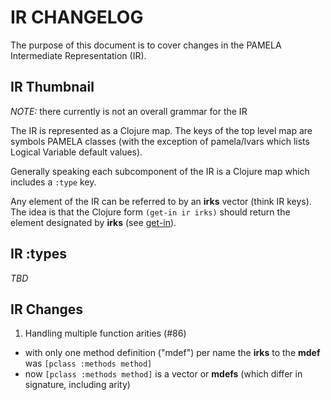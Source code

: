 IR CHANGELOG
============

The purpose of this document is to cover changes in the
PAMELA Intermediate Representation (IR).

## IR Thumbnail

*NOTE:* there currently is not an overall grammar for the IR

The IR is represented as a Clojure map. The keys
of the top level map are symbols PAMELA classes (with the exception
of pamela/lvars which lists Logical Variable default values).

Generally speaking each subcomponent of the IR is a Clojure
map which includes a `:type` key.

Any element of the IR can be referred to by an **irks** vector
(think IR keys). The idea is that the Clojure form
`(get-in ir irks)` should return the element designated
by **irks** (see [get-in](https://clojuredocs.org/clojure.core/get-in)).

## IR :types

_TBD_

## IR Changes

1. Handling multiple function arities (#86)
  * with only one method definition ("mdef") per name the **irks** to the **mdef** was `[pclass :methods method]`
  * now `[pclass :methods method]` is a vector or **mdefs** (which differ in signature, including arity)
